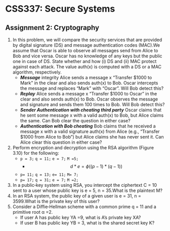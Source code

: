 CSS337: Secure Systems
===

Assignment 2: Cryptography
---

1. In this problem, we will compare the security services that are provided by digital signature (DS) and message authentication codes (MAC).We assume that Oscar is able to observe all messages send from Alice to Bob and vice versa. Oscar has no knowledge of any keys but the public one in case of DS. State whether and how (i) DS and (ii) MAC protect against each attack. The value auth(x) is computed with a DS or a MAC algorithm, respectively.
    - **_Message_** integrity Alice sends a message x “Transfer $1000 to Mark” in the clear and also sends auth(x) to Bob. Oscar intercepts the message and replaces “Mark” with “Oscar”. Will Bob detect this?
    - _**Replay**_ Alice sends a message x “Transfer $1000 to Oscar” in the clear and also sends auth(x) to Bob. Oscar observes the message and signature and sends them 100 times to Bob. Will Bob detect this?
    - _**Sender Authentication with cheating third party**_ Oscar claims that he sent some message x with a valid auth(x) to Bob, but Alice claims the same. Can Bob clear the question in either case?
    - _**Authentication with Bob cheating**_ Bob claims that he received a message x with a valid signature auth(x) from Alice (e.g., “Transfer $1000 from Alice to Bob”) but Alice claims she has never sent it. Can Alice clear this question in either case?
2. Perform encryption and decryption using the RSA algorithm (Figure 3.10) for the following:
    - `p = 3;` `q = 11;` `e = 7;` `M =5;`
      + $$ d*e = \phi((p-1)*(q-1)) $$
    - `p= 11;` `q = 13;` `e= 11;` `M= 7;`
    - `p= 17;` `q = 31;` `e = 7;` `M =2;`
3. In a public‐key system using RSA, you intercept the ciphertext C = 10 sent to a user whose public key is e = 5, n = 35.What is the plaintext M?
4. In an RSA system, the public key of a given user is e = 31, n = 3599.What is the private key of this user?
5. Consider a Diffie‐Hellman scheme with a common prime q = 11 and a primitive root α =2.
    - If user A has public key YA =9, what is A’s private key XA?
    - If user B has public key YB = 3, what is the shared secret key K?